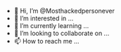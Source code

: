 - 👋 Hi, I’m @Mosthackedpersonever
- 👀 I’m interested in ...
- 🌱 I’m currently learning ...
- 💞️ I’m looking to collaborate on ...
- 📫 How to reach me ...

<!---
Mosthackedpersonever/Mosthackedpersonever is a ✨ special ✨ repository because its `README.md` (this file) appears on your GitHub profile.
You can click the Preview link to take a look at your changes.
--->
